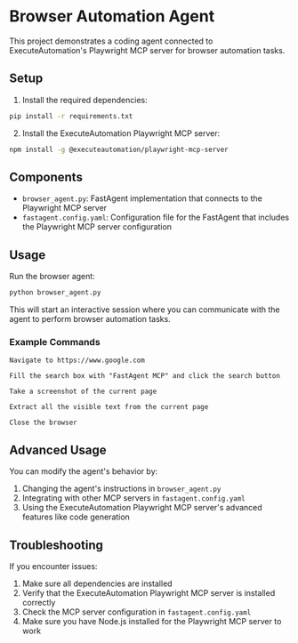 # Browser Automation Agent

This project demonstrates a coding agent connected to ExecuteAutomation's Playwright MCP server for browser automation tasks.

## Setup

1. Install the required dependencies:

```bash
pip install -r requirements.txt
```

2. Install the ExecuteAutomation Playwright MCP server:

```bash
npm install -g @executeautomation/playwright-mcp-server
```

## Components

- `browser_agent.py`: FastAgent implementation that connects to the Playwright MCP server
- `fastagent.config.yaml`: Configuration file for the FastAgent that includes the Playwright MCP server configuration

## Usage

Run the browser agent:

```bash
python browser_agent.py
```

This will start an interactive session where you can communicate with the agent to perform browser automation tasks.

### Example Commands

```
Navigate to https://www.google.com
```

```
Fill the search box with "FastAgent MCP" and click the search button
```

```
Take a screenshot of the current page
```

```
Extract all the visible text from the current page
```

```
Close the browser
```

## Advanced Usage

You can modify the agent's behavior by:

1. Changing the agent's instructions in `browser_agent.py`
2. Integrating with other MCP servers in `fastagent.config.yaml`
3. Using the ExecuteAutomation Playwright MCP server's advanced features like code generation

## Troubleshooting

If you encounter issues:

1. Make sure all dependencies are installed
2. Verify that the ExecuteAutomation Playwright MCP server is installed correctly
3. Check the MCP server configuration in `fastagent.config.yaml`
4. Make sure you have Node.js installed for the Playwright MCP server to work
